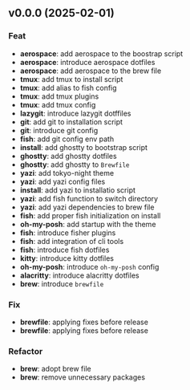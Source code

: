 ## v0.0.0 (2025-02-01)

### Feat

- **aerospace**: add aerospace to the boostrap script
- **aerospace**: introduce aerospace dotfiles
- **aerospace**: add aerospace to the brew file
- **tmux**: add tmux to install script
- **tmux**: add alias to fish config
- **tmux**: add tmux plugins
- **tmux**: add tmux config
- **lazygit**: introduce lazygit dotffiles
- **git**: add git to installation script
- **git**: introduce git config
- **fish**: add git config env path
- **install**: add ghostty to bootstrap script
- **ghostty**: add ghostty dotfiles
- **ghostty**: add ghostty to `Brewfile`
- **yazi**: add tokyo-night theme
- **yazi**: add yazi config files
- **install**: add yazi to installatio script
- **yazi**: add fish function to switch directory
- **yazi**: add yazi dependencies to brew file
- **fish**: add proper fish initialization on install
- **oh-my-posh**: add startup with the theme
- **fish**: introduce fisher plugins
- **fish**: add integration of cli tools
- **fish**: introduce fish dotfiles
- **kitty**: introduce kitty dotfiles
- **oh-my-posh**: introduce `oh-my-posh` config
- **alacritty**: introduce alacritty dotfiles
- **brew**: introduce `brewfile`

### Fix

- **brewfile**: applying fixes before release
- **brewfile**: applying fixes before release

### Refactor

- **brew**: adopt brew file
- **brew**: remove unnecessary packages
